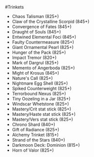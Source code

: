 #Trinkets
* Chaos Talisman (825+)
* Claw of the Crystalline Scorpid (845+)
* Convergence of Fates (845+)
* Draught of Souls (845+)
* Entwined Elemental Foci (845+)
* Faulty Countermeasure (825+)
* Giant Ornamental Pearl (825+)
* Hunger of the Pack (825+)
* Impact Tremor (820+)
* Mark of Dargrul (825+)
* Memento of Angerboda (825+)
* Might of Krosus (845+)
* Nature's Call (825+)
* Nightmare Egg Shell (825+)
* Spiked Counterweight (825+)
* Terrorbound Nexus (825+)
* Tiny Oozeling in a Jar (825+)
* Windscar Whetstone (825+)
* Mastery/Crit stat stick (825+)
* Mastery/Haste stat stick (825+)
* Mastery/Vers stat stick (825+)
* Chrono Shard (840+)
* Gift of Radiance (825+)
* Alchemy Trinket (815+)
* Strand of the Stars (840+)
* Darkmoon Deck: Dominion (815+)
* Horn of Valor (825+)
